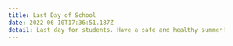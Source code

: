 ```yaml
---
title: Last Day of School
date: 2022-06-10T17:36:51.187Z
detail: Last day for students. Have a safe and healthy summer!
---
```

